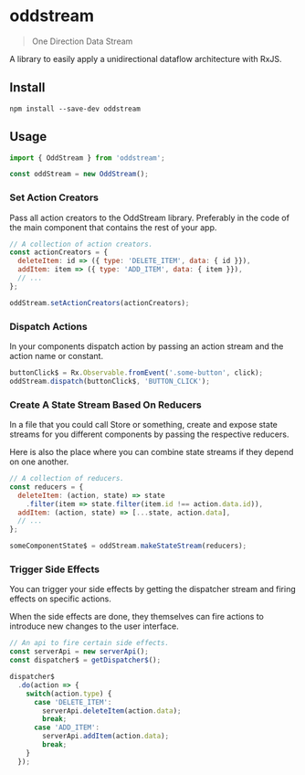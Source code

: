 # oddstream

> One Direction Data Stream

A library to easily apply a unidirectional dataflow architecture with RxJS.

## Install

`npm install --save-dev oddstream`

## Usage

```js
import { OddStream } from 'oddstream';

const oddStream = new OddStream();
```

### Set Action Creators
Pass all action creators to the OddStream library.
Preferably in the code of the main component that contains the rest of your app.

```js
// A collection of action creators.
const actionCreators = {
  deleteItem: id => ({ type: 'DELETE_ITEM', data: { id }}),
  addItem: item => ({ type: 'ADD_ITEM', data: { item }}),
  // ...
};

oddStream.setActionCreators(actionCreators);
```

### Dispatch Actions
In your components dispatch action by passing
an action stream and the action name or constant.

```js
buttonClick$ = Rx.Observable.fromEvent('.some-button', click);
oddStream.dispatch(buttonClick$, 'BUTTON_CLICK');
```

### Create A State Stream Based On Reducers
In a file that you could call Store or something,
create and expose state streams for you different components
by passing the respective reducers.

Here is also the place where you can combine state streams if they
depend on one another.

```js
// A collection of reducers.
const reducers = {
  deleteItem: (action, state) => state
    .filter(item => state.filter(item.id !== action.data.id)),
  addItem: (action, state) => [...state, action.data],
  // ...
};

someComponentState$ = oddStream.makeStateStream(reducers);
```

### Trigger Side Effects
You can trigger your side effects by getting the dispatcher stream
and firing effects on specific actions.

When the side effects are done, they themselves can fire actions
to introduce new changes to the user interface.

```js
// An api to fire certain side effects.
const serverApi = new serverApi();
const dispatcher$ = getDispatcher$();

dispatcher$
  .do(action => {
    switch(action.type) {
      case 'DELETE_ITEM':
        serverApi.deleteItem(action.data);
        break;
      case 'ADD_ITEM':
        serverApi.addItem(action.data);
        break;
    }
  });
```
